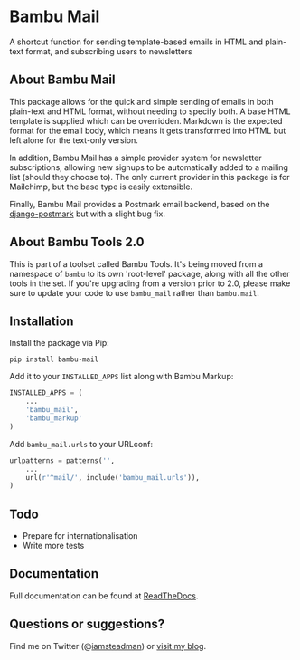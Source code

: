 # Bambu Mail

A shortcut function for sending template-based emails in HTML and plain-text format, and subscribing
users to newsletters

## About Bambu Mail

This package allows for the quick and simple sending of emails in both plain-text and HTML format, without
needing to specify both. A base HTML template is supplied which can be overridden. Markdown is the expected
format for the email body, which means it gets transformed into HTML but left alone for the text-only
version.

In addition, Bambu Mail has a simple provider system for newsletter subscriptions, allowing new signups to
be automatically added to a mailing list (should they choose to). The only current provider in this package
is for Mailchimp, but the base type is easily extensible.

Finally, Bambu Mail provides a Postmark email backend, based on the
[django-postmark](https://github.com/dstufft/django-postmark) but with a slight bug fix.

## About Bambu Tools 2.0

This is part of a toolset called Bambu Tools. It's being moved from a namespace of `bambu` to its own
'root-level' package, along with all the other tools in the set. If you're upgrading from a version prior
to 2.0, please make sure to update your code to use `bambu_mail` rather than `bambu.mail`.

## Installation

Install the package via Pip:

```
pip install bambu-mail
```

Add it to your `INSTALLED_APPS` list along with Bambu Markup:

```python
INSTALLED_APPS = (
    ...
    'bambu_mail',
    'bambu_markup'
)
```

Add `bambu_mail.urls` to your URLconf:

```python
urlpatterns = patterns('',
    ...
    url(r'^mail/', include('bambu_mail.urls')),
)
```

## Todo

* Prepare for internationalisation
* Write more tests

## Documentation

Full documentation can be found at [ReadTheDocs](http://bambu-mail.readthedocs.org/).

## Questions or suggestions?

Find me on Twitter (@[iamsteadman](https://twitter.com/iamsteadman))
or [visit my blog](http://steadman.io/).
